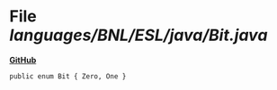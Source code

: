 # File _languages/BNL/ESL/java/Bit.java_
**[GitHub](https://github.com/softlang/yas/blob/master/languages/BNL/ESL/java/Bit.java)**
```
public enum Bit { Zero, One }
```
